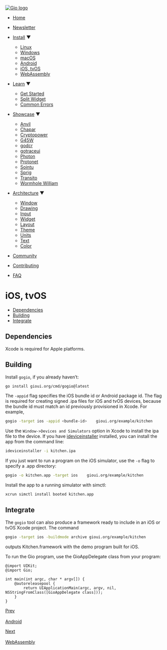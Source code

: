 [![Gio logo](/files/logo-text.svg)](/)

- [Home](/)
- [Newsletter](/news)
- [Install](/doc/install) ▼
  
  - [Linux](/doc/install/linux)
  - [Windows](/doc/install/windows)
  - [macOS](/doc/install/macos)
  - [Android](/doc/install/android)
  - [iOS, tvOS](/doc/install/ios)
  - [WebAssembly](/doc/install/wasm)
- [Learn](/doc/learn) ▼
  
  - [Get Started](/doc/learn/get-started)
  - [Split Widget](/doc/learn/split-widget)
  - [Common Errors](/doc/learn/common-errors)
- [Showcase](/doc/showcase) ▼
  
  - [Anvil](/doc/showcase/anvil)
  - [Chapar](/doc/showcase/chapar)
  - [Cryptopower](/doc/showcase/cryptopower)
  - [G45W](/doc/showcase/g45w)
  - [godcr](/doc/showcase/godcr)
  - [gotraceui](/doc/showcase/gotraceui)
  - [Photon](/doc/showcase/photon)
  - [Protonet](/doc/showcase/protonet)
  - [Sointu](/doc/showcase/sointu)
  - [Sprig](/doc/showcase/sprig)
  - [Transito](/doc/showcase/transito)
  - [Wormhole William](/doc/showcase/wormhole-william)
- [Architecture](/doc/architecture) ▼
  
  - [Window](/doc/architecture/window)
  - [Drawing](/doc/architecture/drawing)
  - [Input](/doc/architecture/input)
  - [Widget](/doc/architecture/widget)
  - [Layout](/doc/architecture/layout)
  - [Theme](/doc/architecture/theme)
  - [Units](/doc/architecture/units)
  - [Text](/doc/architecture/text)
  - [Color](/doc/architecture/color)
- [Community](/doc/community)
- [Contributing](/doc/contribute)
- [FAQ](/doc/faq)

# iOS, tvOS

- [Dependencies](#dependencies)
- [Building](#building)
- [Integrate](#integrate)

## Dependencies

Xcode is required for Apple platforms.

## Building

Install `gogio`, if you already haven’t:

```sh
go install gioui.org/cmd/gogio@latest
```

The `-appid` flag specifies the iOS bundle id or Android package id. The flag is required for creating signed .ipa files for iOS and tvOS devices, because the bundle id must match an id previously provisioned in Xcode. For example,

```sh
gogio -target ios -appid <bundle-id>	gioui.org/example/kitchen
```

Use the `Window->Devices and Simulators` option in Xcode to install the ipa file to the device. If you have [ideviceinstaller](https://github.com/libimobiledevice/ideviceinstaller) installed, you can install the app from the command line:

```sh
ideviceinstaller -i kitchen.ipa
```

If you just want to run a program on the iOS simulator, use the `-o` flag to specify a .app directory:

```sh
gogio -o kitchen.app -target ios	gioui.org/example/kitchen
```

Install the app to a running simulator with simctl:

```sh
xcrun simctl install booted kitchen.app
```

## Integrate

The `gogio` tool can also produce a framework ready to include in an iOS or tvOS Xcode project. The command

```sh
gogio -target ios -buildmode archive gioui.org/example/kitchen
```

outputs Kitchen.framework with the demo program built for iOS.

To run the Gio program, use the GioAppDelegate class from your program:

```objc
@import UIKit;
@import Gio;

int main(int argc, char * argv[]) {
	@autoreleasepool {
		return UIApplicationMain(argc, argv, nil, NSStringFromClass([GioAppDelegate class]));
	}
}
```

[Prev  
\
Android](/doc/install/android)

[Next  
\
WebAssembly](/doc/install/wasm)